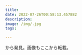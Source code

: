 ```yaml
---
title: 
date: 2022-07-26T00:58:13.457882
description: 
image: /img/.jpg
tags:

---
```

[]()から発見。画像もここから転載。


